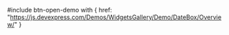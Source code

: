 <!-- %fullDescription% -->

#include btn-open-demo with {
    href: "https://js.devexpress.com/Demos/WidgetsGallery/Demo/DateBox/Overview/"
}

<!-- import * from 'api-reference\10 UI Components\Widget\1 Configuration\disabled.md' -->